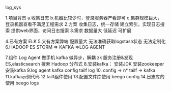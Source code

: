 log_sys

1.项目背景
  a.收集日志
  b.机器比较少时，登录服务器产看即可
  c.集群规模巨大，登录机器查看不满足工程需求
2.方案
  收集日志，统一存储
  建立索引，实现日志搜索
  提供web界面，访问日志搜索
3.需求
  数据量大
  低延迟
  可扩展

4.已有方案
  ELK
5.又有方案弊端
    配置量大
    无法准确获取logstash状态
    无法定制化
6.HADOOP ES STORM => KAFKA =>LOG AGENT

7.组件
  Log Agent  做手机
  kafka     做异步，解耦
  zk        服务注册&发现
  ES,elasticsearch 搜索
  Hadoop      分布式
8.安装kafka：
  安装JDK
  安装zookeeper
  安装kafka
9.log agent
  kafka config tailf log
10. config -> n* tailf -> kafka
11.kafka示例代码
12.tailf组件使用
13.配置文件库使用 beego config
14.日志库的使用 beego logs










